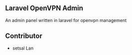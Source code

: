 ## Laravel OpenVPN Admin

An admin panel written in laravel for openvpn management

## Contributor
+ setsal Lan
